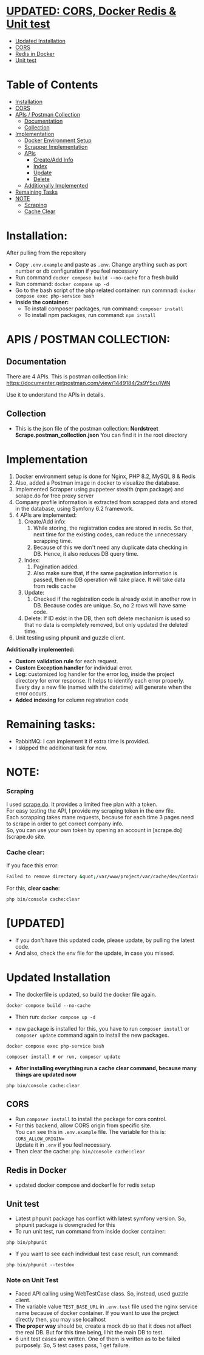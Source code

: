 # [UPDATED: CORS, Docker Redis & Unit test](#updated)
- [Updated Installation](#updated-installation)
- [CORS](#cors)
- [Redis in Docker](#redis-in-docker)
- [Unit test](#unit-test)

# Table of Contents
- [Installation](#installation)
- [CORS](#cors)
- [APIs / Postman Collection](#apis--postman-collection)
  - [Documentation](#Documentation)
  - [Collection](#Collection)
- [Implementation](#implementation)
   - [Docker Environment Setup](#docker-environment-setup)
   - [Scrapper Implementation](#scrapper-implementation)
   - [APIs](#apis)
      - [Create/Add Info](#createadd-info)
      - [Index](#index)
      - [Update](#update)
      - [Delete](#delete)
   - [Additionally Implemented](#additionally-implemented)
- [Remaining Tasks](#remaining-tasks)
- [NOTE](#note)
  - [Scraping](#scraping)
  - [Cache Clear](#cache-clear)


# Installation:
After pulling from the repository
- Copy `.env.example` and paste as `.env`. Change anything such as port number or db configuration if you feel necessary
- Run command `docker compose build --no-cache` for a fresh build
- Run command: `docker compose up -d`
- Go to the bash script of the php related container: run commnad: `docker compose exec php-service bash`
- **Inside the container:** 
  - To install composer packages, run command: `composer install`
  - To install npm packages, run command: `npm install`

# APIS / POSTMAN COLLECTION:

## Documentation
There are 4 APIs. This is postman collection link: https://documenter.getpostman.com/view/1449184/2s9Y5cu1WN 

Use it to understand the APIs in details.

## Collection
- This is the json file of the postman collection:  **Nordstreet Scrape.postman_collection.json** You can find it in the root directory


# Implementation
1. Docker environment setup is done for Nginx, PHP 8.2, MySQL 8 & Redis
2. Also, added a Postman image in docker to visualize the database.
3. Implemented Scrapper using puppeteer stealth (npm package) and scrape.do for free proxy server
4. Company profile information is extracted from scrapped data and stored in the database, using  Symfony 6.2 framework.
5. 4 APIs are implemented: 
   1. Create/Add info: 
      1. While storing, the registration codes are stored in redis. So that, next time for the existing codes, can reduce the unnecessary scrapping time.
      2. Because of this we don't need any duplicate data checking in DB. Hence, it also reduces DB query time.
   2. Index: 
      1. Pagination added. 
      2. Also make sure that, if the same pagination information is passed, then no DB operation will take place. It will take data from redis cache
   3. Update:
      1. Checked if the registration code is already exist in another row in DB. Because codes are unique. So, no 2 rows will have same code.
   4. Delete: If ID exist in the DB, then soft delete mechanism is used so that no data is completely removed, but only updated the deleted time.
6. Unit testing using phpunit and guzzle client.

**Additionally implemented:**
- **Custom validation rule** for each request.
- **Custom Exception handler** for individual error.
- **Log:** customized log handler for the error log, inside the project directory for error response. It helps to identify each error properly. Every day a new file (named with the datetime) will generate when the error occurs.
- **Added indexing** for column registration code

# Remaining tasks:
- RabbitMQ: I can implement it if extra time is provided.
- I skipped the additional task for now.


# NOTE:

### Scraping
I used [scrape.do](scrape.do). It provides a limited free plan with a token. \
For easy testing the API, I provide my scraping token in the env file. \
Each scrapping takes mane requests, because for each time 3 pages need to scrape in order to get correct company info. \
So, you can use your own token by opening an account in [scrape.do](scrape.do site.


### Cache clear:
If you face this error:
```bash
Failed to remove directory &quot;/var/www/project/var/cache/dev/ContainerCWmhSbR&quot;: rmdir(/var/www/project/var/cache/dev/._Ed+): Directory not empty (500 Internal Server Error) 
```
For this, **clear cache**: 
```shell
php bin/console cache:clear
```


# [UPDATED]
- If you don't have this updated code, please update, by pulling the latest code.
- And also, check the env file for the update, in case you missed.

# Updated Installation
- The dockerfile is updated, so build the docker file again.
```shell
docker compose build --no-cache
```

- Then run: `docker compose up -d`

- new package is installed for this, you have to run `composer install` or `composer update` command again to install the new packages.
```shell
docker compose exec php-service bash
```
```shell
composer install # or run, composer update
```

- **After installing everything run a cache clear command, because many things are updated now**
```shell
php bin/console cache:clear
```

## CORS
- Run `composer install` to install the package for cors control.
- For this backend, allow CORS origin from specific site. \
  You can see this in `.env.example` file. The variable for this is: `CORS_ALLOW_ORIGIN=` \
  Update it in `.env` if you feel necessary.
- Then clear the cache: `php bin/console cache:clear`


## Redis in Docker
- updated docker compose and dockerfile for redis setup

## Unit test
- Latest phpunit package has conflict with latest symfony version. So, phpunit package is downgraded for this
- To run unit test, run command from inside docker container:
```shell
php bin/phpunit
```
- If you want to see each individual test case result, run command:
```shell
php bin/phpunit --testdox
```

### Note on Unit Test
- Faced API calling using WebTestCase class. So, instead, used guzzle client.
- The variable value `TEST_BASE_URL` in `.env.test` file used the nginx service name because of docker container. 
If you want to use the project directly then, you may use localhost
- **The proper way** should be, create a mock db so that it does not affect the real DB. But for this time being, I hit the main DB to test.
- 6 unit test cases are written. One of them is written as to be failed purposely. So, 5 test cases pass, 1 get failure.
